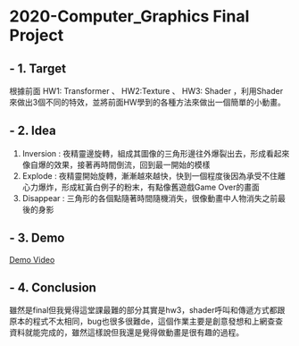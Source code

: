# 2020-Computer_Graphics Final Project

## - 1. Target
根據前面 HW1: Transformer 、 HW2:Texture 、 HW3: Shader ，利用Shader來做出3個不同的特效，並將前面HW學到的各種方法來做出一個簡單的小動畫。  

## - 2. Idea
1. Inversion : 夜精靈邊旋轉，組成其圖像的三角形邊往外爆裂出去，形成看起來像自爆的效果，接著再時間倒流，回到最一開始的模樣  
2. Explode : 夜精靈開始旋轉，漸漸越來越快，快到一個程度後因為承受不住離心力爆炸，形成紅黃白例子的粉末，有點像舊遊戲Game Over的畫面  
3. Disappear : 三角形的各個點隨著時間隨機消失，很像動畫中人物消失之前最後的身影

## - 3. Demo

[Demo Video](https://youtu.be/zC9noUdrjmU "link")

## - 4. Conclusion
雖然是final但我覺得這堂課最難的部分其實是hw3，shader呼叫和傳遞方式都跟原本的程式不太相同，bug也很多很難de，這個作業主要是創意發想和上網查查資料就能完成的，雖然這樣說但我還是覺得做動畫是很有趣的過程。
